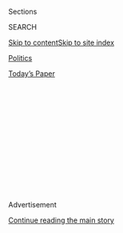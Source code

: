 <div id="app">

<div>

<div>

<div>

<div class="NYTAppHideMasthead css-1q2w90k e1suatyy0">

<div class="section css-ui9rw0 e1suatyy2">

<div class="css-eph4ug er09x8g0">

<div class="css-6n7j50">

</div>

<span class="css-1dv1kvn">Sections</span>

<div class="css-10488qs">

<span class="css-1dv1kvn">SEARCH</span>

</div>

[Skip to content](#site-content)[Skip to site
index](#site-index)

</div>

<div id="masthead-section-label" class="css-1wr3we4 eaxe0e00">

[Politics](https://www.nytimes3xbfgragh.onion/section/politics)

</div>

<div class="css-10698na e1huz5gh0">

</div>

</div>

<div id="masthead-bar-one" class="section hasLinks css-15hmgas e1csuq9d3">

<div class="css-uqyvli e1csuq9d0">

</div>

<div class="css-1uqjmks e1csuq9d1">

</div>

<div class="css-9e9ivx">

[](https://myaccount.nytimes3xbfgragh.onion/auth/login?response_type=cookie&client_id=vi)

</div>

<div class="css-1bvtpon e1csuq9d2">

[Today’s
Paper](https://www.nytimes3xbfgragh.onion/section/todayspaper)

</div>

</div>

</div>

</div>

<div data-aria-hidden="false">

<div id="site-content" data-role="main">

<div>

<div class="css-1aor85t" style="opacity:0.000000001;z-index:-1;visibility:hidden">

<div class="css-1hqnpie">

<div class="css-epjblv">

<span class="css-17xtcya">[Politics](/section/politics)</span><span class="css-x15j1o">|</span><span class="css-fwqvlz">Trump
Bars Refugees and Citizens of 7 Muslim
Countries</span>

</div>

<div class="css-k008qs">

<div class="css-1iwv8en">

<span class="css-18z7m18"></span>

<div>

</div>

</div>

<span class="css-1n6z4y">https://nyti.ms/2kcXwk4</span>

<div class="css-1705lsu">

<div class="css-4xjgmj">

<div class="css-4skfbu" data-role="toolbar" data-aria-label="Social Media Share buttons, Save button, and Comments Panel with current comment count" data-testid="share-tools">

  - 
  - 
  - 
  - 
    
    <div class="css-6n7j50">
    
    </div>

  - 

</div>

</div>

</div>

</div>

</div>

</div>

<div class="css-13pd83m">

</div>

<div id="top-wrapper" class="css-1sy8kpn">

<div id="top-slug" class="css-l9onyx">

Advertisement

</div>

[Continue reading the main
story](#after-top)

<div class="ad top-wrapper" style="text-align:center;height:100%;display:block;min-height:250px">

<div id="top" class="place-ad" data-position="top" data-size-key="top">

</div>

</div>

<div id="after-top">

</div>

</div>

<div id="sponsor-wrapper" class="css-1hyfx7x">

<div id="sponsor-slug" class="css-19vbshk">

Supported by

</div>

[Continue reading the main
story](#after-sponsor)

<div id="sponsor" class="ad sponsor-wrapper" style="text-align:center;height:100%;display:block">

</div>

<div id="after-sponsor">

</div>

</div>

<div class="css-1vkm6nb ehdk2mb0">

# Trump Bars Refugees and Citizens of 7 Muslim Countries

</div>

![<span class="css-16f3y1r e13ogyst0">At a Pentagon ceremony Friday,
President Trump announced executive actions calling for a “great
rebuilding” of the U.S. military and a more stringent vetting process
for
refugees.</span><span class="css-cch8ym"><span class="css-1dv1kvn">Credit</span><span class="css-cnj6d5 e1z0qqy90" itemprop="copyrightHolder"><span class="css-1ly73wi e1tej78p0">Credit...</span><span>Stephen
Crowley/The New York
Times</span></span></span>](https://static01.graylady3jvrrxbe.onion/images/2017/01/28/us/28military-vid/28military-vid-videoSixteenByNine3000.jpg)

<div class="css-xt80pu e12qa4dv0">

<div class="css-18e8msd">

<div class="css-vp77d3 epjyd6m0">

<div class="css-1baulvz">

By [<span class="css-1baulvz" itemprop="name">Michael D.
Shear</span>](http://www.nytimes3xbfgragh.onion/by/michael-d-shear) and
[<span class="css-1baulvz last-byline" itemprop="name">Helene
Cooper</span>](http://www.nytimes3xbfgragh.onion/by/helene-cooper)

</div>

</div>

  - Jan. 27,
    2017

  - 
    
    <div class="css-4xjgmj">
    
    <div class="css-d8bdto" data-role="toolbar" data-aria-label="Social Media Share buttons, Save button, and Comments Panel with current comment count" data-testid="share-tools">
    
      - 
      - 
      - 
      - 
        
        <div class="css-6n7j50">
        
        </div>
    
      - 
    
    </div>
    
    </div>

</div>

</div>

<div class="section meteredContent css-1r7ky0e" name="articleBody" itemprop="articleBody">

<div class="css-1fanzo5 StoryBodyCompanionColumn">

<div class="css-53u6y8">

WASHINGTON — President Trump on Friday closed the nation’s borders to
refugees from around the world, ordering that families fleeing the
slaughter in Syria be indefinitely blocked from entering the United
States, and temporarily suspending immigration from several
predominantly Muslim countries.

In an executive order that he said was part of an extreme vetting plan
to keep out “radical Islamic terrorists,” Mr. Trump also established a
religious test for refugees from Muslim nations: He ordered that
Christians and others from minority religions be granted priority over
Muslims.

“We don’t want them here,” Mr. Trump said of Islamist terrorists during
a signing ceremony at the Pentagon. “We want to ensure that we are not
admitting into our country the very threats our soldiers are fighting
overseas. We only want to admit those into our country who will support
our country, and love deeply our people.”

Earlier in the day, Mr. Trump explained to an interviewer for the
[Christian Broadcasting Network](http://www1.cbn.com/home) that
Christians in Syria were “horribly treated” and alleged that under
previous administrations, “if you were a Muslim you could come in, but
if you were a Christian, it was almost impossible.”

</div>

</div>

<div class="css-1fanzo5 StoryBodyCompanionColumn">

<div class="css-53u6y8">

“I thought it was very, very unfair. So we are going to help them,” the
president said.

In fact, the United States accepts tens of thousands of Christian
refugees. According to the Pew Research Center, almost as many Christian
refugees (37,521) were admitted as Muslim refugees (38,901) in the 2016
fiscal year.

The executive order suspends the entry of refugees into the United
States for 120 days and directs officials to determine additional
screening ”to ensure that those approved for refugee admission do not
pose a threat to the security and welfare of the United States.”

The order also stops the admission of refugees from Syria indefinitely,
and bars entry into the United States for 90 days from seven
predominantly Muslim countries linked to concerns about terrorism. Those
countries are Iraq, Syria, Iran, Sudan, Libya, Somalia and Yemen.

Additionally, Mr. Trump signed a memorandum on Friday directing what he
called “a great rebuilding of the armed services,” saying it would call
for budget negotiations to acquire new planes, new ships and new
resources for the nation’s
military.

</div>

</div>

<div class="css-1sngw6j">

[](https://www.nytimes3xbfgragh.onion/interactive/2017/01/25/us/politics/trump-refugee-plan.html)

<div class="css-1eoytci">

![](https://static01.graylady3jvrrxbe.onion/images/2017/01/24/us/politics/trump-refugee-plan-1485372260359/trump-refugee-plan-1485372260359-thumbLarge-v3.jpg)

</div>

<div class="css-1rha1bf">

## How Trump’s Executive Order Will Affect the U.S. Refugee Program

The order cuts the number of refugees to the U.S. in half and bars those
from Syria.

</div>

</div>

<div class="css-1fanzo5 StoryBodyCompanionColumn">

<div class="css-53u6y8">

“Our military strength will be questioned by no one, but neither will
our dedication to peace,” Mr. Trump said.

</div>

</div>

<div class="css-1fanzo5 StoryBodyCompanionColumn">

<div class="css-53u6y8">

Announcing his “extreme vetting” plan, the president invoked the specter
of the Sept. 11, 2001, attacks. Most of the 19 hijackers on the planes
that crashed into the World Trade Center, the Pentagon and a field in
Shanksville, Pa., were from Saudi Arabia. The rest were from the United
Arab Emirates, Egypt and Lebanon. None of those countries are on Mr.
Trump’s visa ban list.

Human rights activists roundly condemned Mr. Trump’s actions, describing
them as officially sanctioned religious persecution dressed up to look
like an effort to make the United States safer.

The International Rescue Committee called it “harmful and hasty.” The
American Civil Liberties Union described it as a “euphemism for
discriminating against Muslims.” Raymond Offensheiser, the president of
Oxfam America, said the order would harm families around the world who
are threatened by authoritarian governments.

“The refugees impacted by today’s decision are among the world’s most
vulnerable people — women, children, and men — who are simply trying to
find a safe place to live after fleeing unfathomable violence and loss,”
Mr. Offensheiser said.

The president signed the executive order shortly after issuing a
statement noting that Friday was International Holocaust Remembrance
Day, an irony that many of his critics highlighted on Twitter. The
statement did not mention Jews, although it
[cited](https://www.whitehouse.gov/the-press-office/2017/01/27/statement-president-international-holocaust-remembrance-day)
the “depravity and horror inflicted on innocent people by Nazi terror.”

Mr. Trump’s actions came during a swearing-in ceremony for Secretary of
Defense Jim Mattis, a former Marine general. Standing in the Hall of
Heroes at the Pentagon, Mr. Trump hailed the members of America’s
military as “the backbone of this country” and described Mr. Mattis as a
“man of action.” The president mistakenly referred to Mr. Mattis as a
“soldier,” a term abhorred by Marines.

</div>

</div>

<div class="css-1fanzo5 StoryBodyCompanionColumn">

<div class="css-53u6y8">

Mr. Trump has been deferential to Mr. Mattis, who has quickly
established himself as a top aide whose advice the president is willing
to take. On Friday, Mr. Trump said he would let Mr. Mattis “override”
him by banning torture during terror interrogations even though Mr.
Trump believes the tactics do work in getting information from suspects.

In a remarkable show of deference to his own subordinate, Mr. Trump said
during an earlier news conference Friday morning with Theresa May, the
British prime minister, that he would let Mr. Mattis decide about
whether to use torture in interrogations. Mr. Mattis has said he does
not believe torture is effective.

“I don’t necessarily agree, but I will tell you that he will override
because I’m giving him that power,” Mr. Trump said. “I’m going to rely
on him. I happen to feel that it does work.”

Mr. Trump appeared to be struggling with the issue even as he spoke,
returning several times to his own belief in the effectiveness of
torture even as he stated that he would let Mr. Mattis decide.

“But I’m going with our leaders,” he said. “We are going to win, with or
without.”

Then he added, “But I do disagree.”

Mr. Mattis spent his first week as defense secretary trying to reassure
not only American allies, but also military rank and file, that the
United States will not abandon a national security structure that has
stood in place since the end of World War II. He has told officials in
the Pentagon building that at an uncertain time, he intends, as defense
secretary, to provide an even-keeled, measured approach to national
security issues.

</div>

</div>

<div class="css-1fanzo5 StoryBodyCompanionColumn">

<div class="css-53u6y8">

Before the signing ceremony, Mr. Trump met with Mr. Mattis and his
military chiefs for about an hour. The meeting — which took place in a
Pentagon secure room known as “the tank” — included introductions for
Mr. Trump to his military chiefs of staff. The meeting was attended by
Michael Flynn, the national security adviser; Gen. Joseph Dunford,
chairman of the Joint Chiefs of Staff; and the chiefs of the four
services and the National Guard.

The men discussed how to accelerate the fight against the Islamic State
and North Korea and how to deal with a host of global challenges, said a
defense official who was not authorized to talk publicly about the
internal talks. The leaders also discussed how to improve military
readiness.

The newly sworn-in secretary of defense also gave Mr. Trump a little of
what the president has been asking — or tweeting — for. On Thursday, Mr.
Mattis ordered a review of the controversial F-35 Joint Strike Fighter
program, which has been criticized by Mr. Trump for its cost overruns.

Mr. Mattis also ordered that plans for a new Air Force One — another
project that has come under fire from Mr. Trump — should be reviewed,
“with the specific objective of identifying means to substantially
reduce the program’s costs while delivering needed capabilities.”

The F-35 review, Mr. Mattis said in a memo, will also look at how to
reduce costs while still meeting requirements set out for the fighter
jet program.

During his confirmation hearings this month, Mr. Mattis defended Twitter
messages from Mr. Trump criticizing the F-35 program. Mr. Mattis said at
the time that Mr. Trump had “in no way shown a lack of support for the
program,” adding, “He just wants more bang for the buck.”

The cost of building the F-35 next-generation fighter jet has been an
issue at the Pentagon for several years. At an estimated $400 billion
over 15 years for 2,443 planes, the fighter jet is the military’s
largest weapons project.

</div>

</div>

</div>

<div>

</div>

<div>

</div>

<div>

</div>

<div>

<div id="bottom-wrapper" class="css-1ede5it">

<div id="bottom-slug" class="css-l9onyx">

Advertisement

</div>

[Continue reading the main
story](#after-bottom)

<div id="bottom" class="ad bottom-wrapper" style="text-align:center;height:100%;display:block;min-height:90px">

</div>

<div id="after-bottom">

</div>

</div>

</div>

</div>

</div>

## Site Index

<div>

</div>

## Site Information Navigation

  - [© <span>2020</span> <span>The New York Times
    Company</span>](https://help.nytimes3xbfgragh.onion/hc/en-us/articles/115014792127-Copyright-notice)

<!-- end list -->

  - [NYTCo](https://www.nytco.com/)
  - [Contact
    Us](https://help.nytimes3xbfgragh.onion/hc/en-us/articles/115015385887-Contact-Us)
  - [Work with us](https://www.nytco.com/careers/)
  - [Advertise](https://nytmediakit.com/)
  - [T Brand Studio](http://www.tbrandstudio.com/)
  - [Your Ad
    Choices](https://www.nytimes3xbfgragh.onion/privacy/cookie-policy#how-do-i-manage-trackers)
  - [Privacy](https://www.nytimes3xbfgragh.onion/privacy)
  - [Terms of
    Service](https://help.nytimes3xbfgragh.onion/hc/en-us/articles/115014893428-Terms-of-service)
  - [Terms of
    Sale](https://help.nytimes3xbfgragh.onion/hc/en-us/articles/115014893968-Terms-of-sale)
  - [Site
    Map](https://spiderbites.nytimes3xbfgragh.onion)
  - [Help](https://help.nytimes3xbfgragh.onion/hc/en-us)
  - [Subscriptions](https://www.nytimes3xbfgragh.onion/subscription?campaignId=37WXW)

</div>

</div>

</div>

</div>
